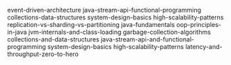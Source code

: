 event-driven-architecture
java-stream-api-functional-programming
collections-data-structures
system-design-basics
high-scalability-patterns
replication-vs-sharding-vs-partitioning
java-fundamentals
oop-principles-in-java
jvm-internals-and-class-loading
garbage-collection-algorithms
collections-and-data-structures
java-stream-api-and-functional-programming
system-design-basics
high-scalability-patterns
latency-and-throughput-zero-to-hero